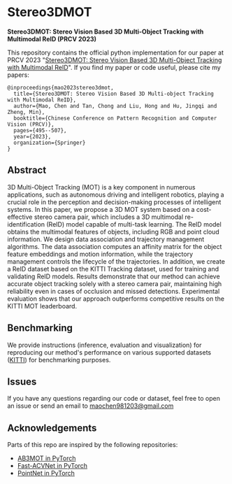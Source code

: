 # Stereo3DMOT

<b>Stereo3DMOT: Stereo Vision Based 3D Multi-Object Tracking with Multimodal ReID (PRCV 2023)</b>

This repository contains the official python implementation for our paper at PRCV 2023 "[Stereo3DMOT: Stereo Vision Based 3D Multi-Object Tracking with Multimodal ReID](https://link.springer.com/chapter/10.1007/978-981-99-8555-5_39)".
If you find my paper or code useful, please cite my papers:

```
@inproceedings{mao2023stereo3dmot,
  title={Stereo3DMOT: Stereo Vision Based 3D Multi-object Tracking with Multimodal ReID},
  author={Mao, Chen and Tan, Chong and Liu, Hong and Hu, Jingqi and Zheng, Min},
  booktitle={Chinese Conference on Pattern Recognition and Computer Vision (PRCV)},
  pages={495--507},
  year={2023},
  organization={Springer}
}
```

## Abstract
3D Multi-Object Tracking (MOT) is a key component in numerous applications, such as autonomous driving and intelligent robotics, playing a crucial role in the perception and decision-making processes of intelligent systems. In this paper, we propose a 3D MOT system based on a cost-effective stereo camera pair, which includes a 3D multimodal re-identification (ReID) model capable of multi-task learning. The ReID model obtains the multimodal features of objects, including RGB and point cloud information. We design data association and trajectory management algorithms. The data association computes an affinity matrix for the object feature embeddings and motion information, while the trajectory management controls the lifecycle of the trajectories. In addition, we create a ReID dataset based on the KITTI Tracking dataset, used for training and validating ReID models. Results demonstrate that our method can achieve accurate object tracking solely with a stereo camera pair, maintaining high reliability even in cases of occlusion and missed detections. Experimental evaluation shows that our approach outperforms competitive results on the KITTI MOT leaderboard.

## Benchmarking

We provide instructions (inference, evaluation and visualization) for reproducing our method's performance on various supported datasets ([KITTI](docs/KITTI.md)) for benchmarking purposes. 

## Issues
If you have any questions regarding our code or dataset, feel free to open an issue or send an email to maochen981203@gmail.com
    
## Acknowledgements
Parts of this repo are inspired by the following repositories:
- [AB3MOT in PyTorch](https://github.com/xinshuoweng/AB3DMOT)
- [Fast-ACVNet in PyTorch](https://github.com/gangweiX/Fast-ACVNet)
- [PointNet in PyTorch](https://github.com/charlesq34/pointnet)
